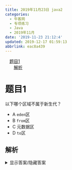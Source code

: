```yaml
---
title: 2019年11月23日 java2
categories: 
  - 牛客网
  - 专项练习
  - Java
  - 2019年11月
date: '2019-11-23 21:12:4'
updated: 2019-12-17 01:59:13
abbrlink: eac8a439
---
```

<div id='my_toc'><a href="/exam/eac8a439/#题目1" class="header_1">题目1</a>&nbsp;<br><a href="/exam/eac8a439/#解析" class="header_2">解析</a>&nbsp;<br></div>
<style>.header_1{margin-left: 1em;}.header_2{margin-left: 2em;}.header_3{margin-left: 3em;}.header_4{margin-left: 4em;}.header_5{margin-left: 5em;}.header_6{margin-left: 6em;}</style>
<!--more-->
<script>if (navigator.platform.search('arm')==-1){document.getElementById('my_toc').style.display = 'none';}var e,p = document.getElementsByTagName('p');while (p.length>0) {e = p[0];e.parentElement.removeChild(e);}</script>

<!--end-->
# 题目1
以下哪个区域不属于新生代？
- A `eden`区
- B `from`区
- C 元数据区
- D `to`区

## 解析
<details><summary>显示答案/隐藏答案</summary>正确答案: C</details>

